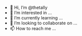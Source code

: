 - 👋 Hi, I’m @thetally
- 👀 I’m interested in ...
- 🌱 I’m currently learning ...
- 💞️ I’m looking to collaborate on ...
- 📫 How to reach me ...

<!---
thetally/thetally is a ✨ special ✨ repository because its `README.md` (this file) appears on your GitHub profile.
You can click the Preview link to take a look at your changes.
--->
